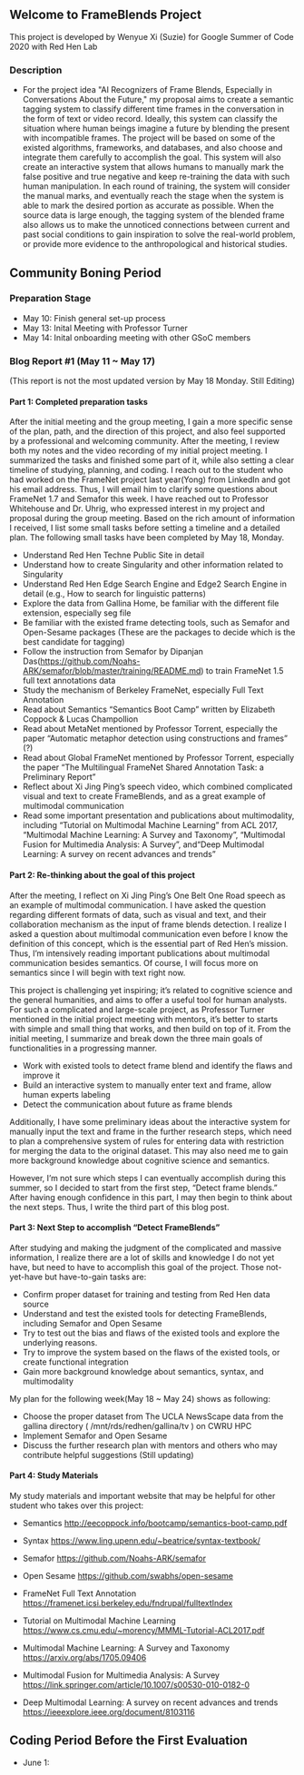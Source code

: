 ## Welcome to FrameBlends Project 

This project is developed by Wenyue Xi (Suzie) for Google Summer of Code 2020 with Red Hen Lab

### Description 
- For the project idea "AI Recognizers of Frame Blends, Especially in Conversations About the Future," my proposal aims to create a semantic tagging system to classify different time frames in the conversation in the form of text or video record. Ideally, this system can classify the situation where human beings imagine a future by blending the present with incompatible frames. The project will be based on some of the existed algorithms, frameworks, and databases, and also choose and integrate them carefully to accomplish the goal. This system will also create an interactive system that allows humans to manually mark the false positive and true negative and keep re-training the data with such human manipulation. In each round of training, the system will consider the manual marks, and eventually reach the stage when the system is able to mark the desired portion as accurate as possible. When the source data is large enough, the tagging system of the blended frame also allows us to make the unnoticed connections between current and past social conditions to gain inspiration to solve the real-world problem, or provide more evidence to the anthropological and historical studies.

## Community Boning Period 
### Preparation Stage
- May 10: Finish general set-up process 
- May 13: Inital Meeting with Professor Turner 
- May 14: Inital onboarding meeting with other GSoC members 

### Blog Report #1 (May 11 ~ May 17)
(This report is not the most updated version by May 18 Monday. Still Editing) 

#### Part 1: Completed preparation tasks 
After the initial meeting and the group meeting, I gain a more specific sense of the plan, path, and the direction of this project, and also feel supported by a professional and welcoming community. After the meeting, I review both my notes and the video recording of my initial project meeting. I summarized the tasks and finished some part of it, while also setting a clear timeline of studying, planning, and coding. I reach out to the student who had worked on the FrameNet project last year(Yong) from LinkedIn and got his email address. Thus, I will email him to clarify some questions about FrameNet 1.7 and Semafor this week. I have reached out to Professor Whitehouse and Dr. Uhrig, who expressed interest in my project and proposal during the group meeting. Based on the rich amount of information I received, I list some small tasks before setting a timeline and a detailed plan. The following small tasks have been completed by May 18, Monday. 

- Understand Red Hen Techne Public Site in detail 
- Understand how to create Singularity and other information related to Singularity 
- Understand Red Hen Edge Search Engine and Edge2 Search Engine in detail
(e.g., How to search for linguistic patterns) 
- Explore the data from Gallina Home, be familiar with the different file extension, especially seg file 
- Be familiar with the existed frame detecting tools, such as Semafor and Open-Sesame packages (These are the packages to decide which is the best candidate for tagging) 
- Follow the instruction from Semafor by Dipanjan Das(https://github.com/Noahs-ARK/semafor/blob/master/training/README.md) to train FrameNet 1.5 full text annotations data 
- Study the mechanism of Berkeley FrameNet, especially Full Text Annotation 
- Read about Semantics “Semantics Boot Camp” written by Elizabeth Coppock & Lucas Champollion 
- Read about MetaNet mentioned by Professor Torrent, especially the paper “Automatic metaphor detection using constructions and frames” (?) 
- Read about Global FrameNet mentioned by Professor Torrent, especially the paper “The Multilingual FrameNet Shared Annotation Task: a Preliminary Report” 
- Reflect about Xi Jing Ping’s speech video, which combined complicated visual and text to create FrameBlends, and as a great example of multimodal communication 
- Read some important presentation and publications about multimodality, including “Tutorial on Multimodal Machine Learning” from ACL 2017, “Multimodal Machine Learning: A Survey and Taxonomy”, “Multimodal Fusion for Multimedia Analysis: A Survey”, and“Deep Multimodal Learning: A survey on recent advances and trends” 


#### Part 2: Re-thinking about the goal of this project 
After the meeting, I reflect on Xi Jing Ping’s One Belt One Road speech as an example of multimodal communication. I have asked the question regarding different formats of data, such as visual and text, and their collaboration mechanism as the input of frame blends detection. I realize I asked a question about multimodal communication even before I know the definition of this concept, which is the essential part of Red Hen’s mission. Thus, I’m intensively reading important publications about multimodal communication besides semantics. Of course, I will focus more on semantics since I will begin with text right now. 

This project is challenging yet inspiring; it’s related to cognitive science and the general humanities, and aims to offer a useful tool for human analysts. For such a complicated and large-scale project, as Professor Turner mentioned in the initial project meeting with mentors, it’s better to starts with simple and small thing that works, and then build on top of it. From the initial meeting, I summarize and break down the three main goals of functionalities in a progressing manner.

- Work with existed tools to detect frame blend and identify the flaws and improve it 
- Build an interactive system to manually enter text and frame, allow human experts labeling 
- Detect the communication about future as frame blends 

Additionally, I have some preliminary ideas about the interactive system for manually input the text and frame in the further research steps, which need to plan a comprehensive system of rules for entering data with restriction for merging the data to the original dataset. This may also need me to gain more background knowledge about cognitive science and semantics. 

However, I’m not sure which steps I can eventually accomplish during this summer, so I decided to start from the first step, “Detect frame blends.” After having enough confidence in this part, I may then begin to think about the next steps. Thus, I write the third part of this blog post. 


#### Part 3: Next Step to accomplish “Detect FrameBlends”  
After studying and making the judgment of the complicated and massive information, I realize there are a lot of skills and knowledge I do not yet have, but need to have to accomplish this goal of the project. Those not-yet-have but have-to-gain tasks are: 

- Confirm proper dataset for training and testing from Red Hen data source 
- Understand and test the existed tools for detecting FrameBlends, including Semafor and Open Sesame   
- Try to test out the bias and flaws of the existed tools and explore the underlying reasons. 
- Try to improve the system based on the flaws of the existed tools, or create functional integration 
- Gain more background knowledge about semantics, syntax, and multimodality 


My plan for the following week(May 18 ~ May 24) shows as following: 

- Choose the proper dataset from The UCLA NewsScape data from the gallina directory ( /mnt/rds/redhen/gallina/tv ) on CWRU HPC
- Implement Semafor and Open Sesame
- Discuss the further research plan with mentors and others who may contribute helpful suggestions 
(Still updating) 

#### Part 4: Study Materials
My study materials and important website that may be helpful for other student who takes over this project: 

- Semantics 
http://eecoppock.info/bootcamp/semantics-boot-camp.pdf

- Syntax 
https://www.ling.upenn.edu/~beatrice/syntax-textbook/

- Semafor 
https://github.com/Noahs-ARK/semafor

- Open Sesame 
https://github.com/swabhs/open-sesame

- FrameNet Full Text Annotation 
https://framenet.icsi.berkeley.edu/fndrupal/fulltextIndex

- Tutorial on Multimodal Machine Learning
https://www.cs.cmu.edu/~morency/MMML-Tutorial-ACL2017.pdf

- Multimodal Machine Learning: A Survey and Taxonomy
https://arxiv.org/abs/1705.09406

- Multimodal Fusion for Multimedia Analysis: A Survey
https://link.springer.com/article/10.1007/s00530-010-0182-0

- Deep Multimodal Learning: A survey on recent advances and trends
https://ieeexplore.ieee.org/document/8103116



## Coding Period Before the First Evaluation 
- June 1: 
 
